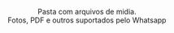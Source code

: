 <p align="center">Pasta com arquivos de midia.</br>Fotos, PDF e outros suportados pelo Whatsapp</p>
